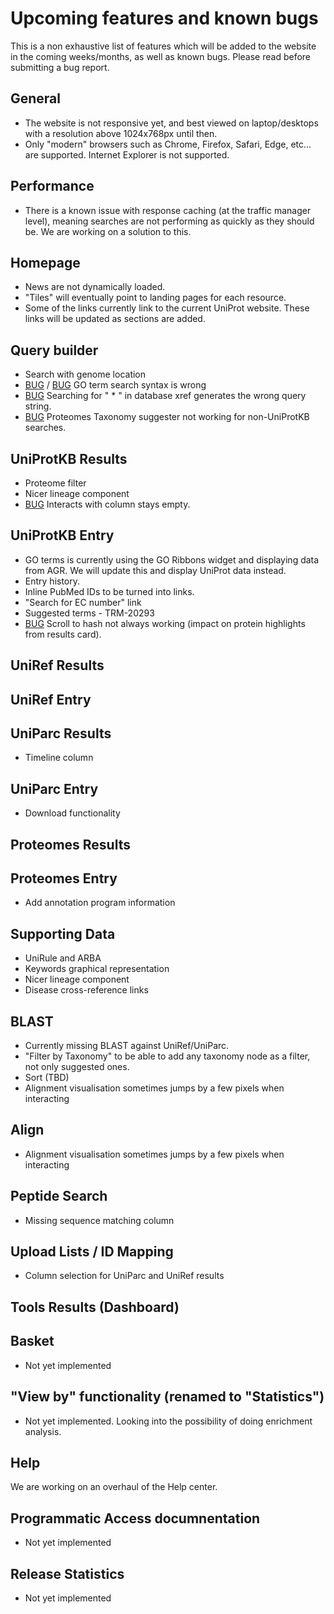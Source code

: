 # Upcoming features and known bugs

This is a non exhaustive list of features which will be added to the website in the coming weeks/months, as well as known bugs. Please read before submitting a bug report.

## General

- The website is not responsive yet, and best viewed on laptop/desktops with a resolution above 1024x768px until then.
- Only "modern" browsers such as Chrome, Firefox, Safari, Edge, etc... are supported. Internet Explorer is not supported.
                       
## Performance
- There is a known issue with response caching (at the traffic manager level), meaning searches are not performing as
  quickly as they should be. We are working on a solution to this.

## Homepage

- News are not dynamically loaded.
- "Tiles" will eventually point to landing pages for each resource.
- Some of the links currently link to the current UniProt website. These links will be updated as sections are added.

## Query builder

- Search with genome location
- [BUG](https://www.ebi.ac.uk/panda/jira/browse/TRM-23247) / [BUG](https://www.ebi.ac.uk/panda/jira/browse/TRM-25581) GO term search syntax is wrong
- [BUG](https://www.ebi.ac.uk/panda/jira/browse/TRM-25580) Searching for " \* " in database xref generates the wrong query string.
- [BUG](https://www.ebi.ac.uk/panda/jira/browse/TRM-25889) Proteomes Taxonomy suggester not working for non-UniProtKB searches.

## UniProtKB Results

- Proteome filter
- Nicer lineage component
- [BUG](https://www.ebi.ac.uk/panda/jira/browse/TRM-24893) Interacts with column stays empty.

## UniProtKB Entry

- GO terms is currently using the GO Ribbons widget and displaying data from AGR. We will update this and display UniProt data instead.
- Entry history.
- Inline PubMed IDs to be turned into links.
- "Search for EC number" link
- Suggested terms - TRM-20293
- [BUG](https://www.ebi.ac.uk/panda/jira/browse/TRM-25578) Scroll to hash not always working (impact on protein highlights from results card).

## UniRef Results

## UniRef Entry

## UniParc Results

- Timeline column

## UniParc Entry

- Download functionality

## Proteomes Results

## Proteomes Entry

- Add annotation program information

## Supporting Data

- UniRule and ARBA
- Keywords graphical representation
- Nicer lineage component
- Disease cross-reference links

## BLAST

- Currently missing BLAST against UniRef/UniParc.
- "Filter by Taxonomy" to be able to add any taxonomy node as a filter, not only suggested ones.
- Sort (TBD)
- Alignment visualisation sometimes jumps by a few pixels when interacting

## Align
- Alignment visualisation sometimes jumps by a few pixels when interacting

## Peptide Search

- Missing sequence matching column

## Upload Lists / ID Mapping

- Column selection for UniParc and UniRef results 

## Tools Results (Dashboard)

## Basket

- Not yet implemented

## "View by" functionality (renamed to "Statistics")

- Not yet implemented. Looking into the possibility of doing enrichment analysis.

## Help

We are working on an overhaul of the Help center.

## Programmatic Access documnentation

- Not yet implemented

## Release Statistics

- Not yet implemented
